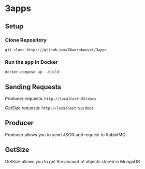 # 3apps
## Setup
### Clone Repository
`git clone https://github.com/KDworakowski/3apps`
### Run the app in Docker
`docker-compose up --build`
## Sending Requests
Producer requests: `http://localhost:80/docs`

GetSize requests: `http://localhost:90/docs`
## Producer
Producer allows you to send JSON add request to RabbitMQ
## GetSize
GetSize allows you to get the amount of objects stored in MongoDB
